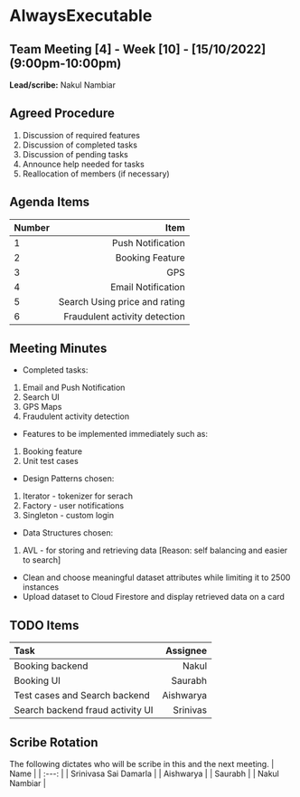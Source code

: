 # AlwaysExecutable

## Team Meeting [4] - Week [10] - [15/10/2022] (9:00pm-10:00pm)

**Lead/scribe:** Nakul Nambiar

## Agreed Procedure
1) Discussion of required features
2) Discussion of completed tasks
3) Discussion of pending tasks
4) Announce help needed for tasks
5) Reallocation of members (if necessary)


## Agenda Items
| Number |                              Item |
|:-------|----------------------------------:|
| 1      | Push Notification                 |
| 2      |           Booking Feature         |
| 3      |                   GPS             |
| 4      |    Email Notification             |
| 5      |  Search Using price and rating    | 
| 6      | Fraudulent activity detection     | 

## Meeting Minutes
- Completed tasks:
1) Email and Push Notification
2) Search UI
3) GPS Maps
4) Fraudulent activity detection

- Features to be implemented immediately such as:
1) Booking feature
2) Unit test cases

- Design Patterns chosen:
1) Iterator - tokenizer for serach
2) Factory - user notifications
3) Singleton - custom login

- Data Structures chosen:
1) AVL - for storing and retrieving data [Reason: self balancing and easier to search]

- Clean and choose meaningful dataset attributes while limiting it to 2500 instances
- Upload dataset to Cloud Firestore and display retrieved data on a card

## TODO Items
| Task                                     |  Assignee |
|:-----------------------------------------|----------:|
| Booking backend                          |     Nakul |
| Booking UI                               |   Saurabh |
| Test cases and Search backend            | Aishwarya |
| Search backend fraud activity UI         |  Srinivas |

## Scribe Rotation
The following dictates who will be scribe in this and the next meeting.
| Name |
| :---: |
| Srinivasa Sai Damarla |
| Aishwarya |
| Saurabh |
| Nakul Nambiar |
